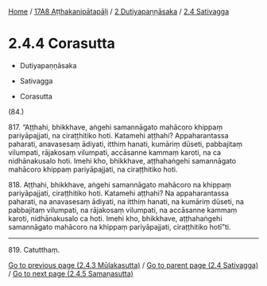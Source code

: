 
[Home](/) / [17A8 Aṭṭhakanipātapāḷi](../../../17A8.md) / [2 Dutiyapaṇṇāsaka](../../2.md) / [2.4 Sativagga](../2.4.md)

# 2.4.4 Corasutta

* Dutiyapaṇṇāsaka

* Sativagga

* Corasutta

(84.)

817\. “Aṭṭhahi, bhikkhave, aṅgehi samannāgato mahācoro khippaṃ pariyāpajjati, na ciraṭṭhitiko hoti. Katamehi aṭṭhahi? Appaharantassa paharati, anavasesaṃ ādiyati, itthiṃ hanati, kumāriṃ dūseti, pabbajitaṃ vilumpati, rājakosaṃ vilumpati, accāsanne kammaṃ karoti, na ca nidhānakusalo hoti. Imehi kho, bhikkhave, aṭṭhahaṅgehi samannāgato mahācoro khippaṃ pariyāpajjati, na ciraṭṭhitiko hoti.

818\. Aṭṭhahi, bhikkhave, aṅgehi samannāgato mahācoro na khippaṃ pariyāpajjati, ciraṭṭhitiko hoti. Katamehi aṭṭhahi? Na appaharantassa paharati, na anavasesaṃ ādiyati, na itthiṃ hanati, na kumāriṃ dūseti, na pabbajitaṃ vilumpati, na rājakosaṃ vilumpati, na accāsanne kammaṃ karoti, nidhānakusalo ca hoti. Imehi kho, bhikkhave, aṭṭhahaṅgehi samannāgato mahācoro na khippaṃ pariyāpajjati, ciraṭṭhitiko hotī”ti.

---

819\. Catutthaṃ.



[Go to previous page (2.4.3 Mūlakasutta)](2.4.3.md) / [Go to parent page (2.4 Sativagga)](../2.4.md) / [Go to next page (2.4.5 Samaṇasutta)](2.4.5.md)


